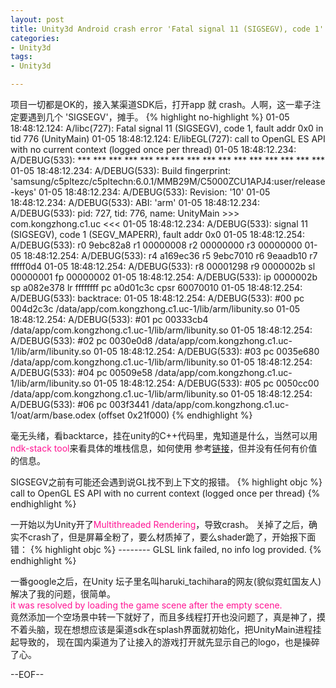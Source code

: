 ```yaml
---
layout: post
title: Unity3d Android crash error 'Fatal signal 11 (SIGSEGV), code 1'
categories:
- Unity3d
tags:
- Unity3d

---
```

项目一切都是OK的，接入某渠道SDK后，打开app 就 crash。人啊，这一辈子注定要遇到几个 'SIGSEGV'，摊手。
{% highlight no-highlight %}
01-05 18:48:12.124: A/libc(727): Fatal signal 11 (SIGSEGV), code 1, fault addr 0x0 in tid 776 (UnityMain)
01-05 18:48:12.124: E/libEGL(727): call to OpenGL ES API with no current context (logged once per thread)
01-05 18:48:12.234: A/DEBUG(533): *** *** *** *** *** *** *** *** *** *** *** *** *** *** *** ***
01-05 18:48:12.234: A/DEBUG(533): Build fingerprint: 'samsung/c5pltezc/c5pltechn:6.0.1/MMB29M/C5000ZCU1APJ4:user/release-keys'
01-05 18:48:12.234: A/DEBUG(533): Revision: '10'
01-05 18:48:12.234: A/DEBUG(533): ABI: 'arm'
01-05 18:48:12.234: A/DEBUG(533): pid: 727, tid: 776, name: UnityMain  >>> com.kongzhong.c1.uc <<<
01-05 18:48:12.234: A/DEBUG(533): signal 11 (SIGSEGV), code 1 (SEGV_MAPERR), fault addr 0x0
01-05 18:48:12.254: A/DEBUG(533):     r0 9ebc82a8  r1 00000008  r2 00000000  r3 00000000
01-05 18:48:12.254: A/DEBUG(533):     r4 a169ec36  r5 9ebc7010  r6 9eaadb10  r7 fffff0d4
01-05 18:48:12.254: A/DEBUG(533):     r8 00001298  r9 0000002b  sl 00000001  fp 00000002
01-05 18:48:12.254: A/DEBUG(533):     ip 0000002b  sp a082e378  lr ffffffff  pc a0d01c3c  cpsr 60070010
01-05 18:48:12.254: A/DEBUG(533): backtrace:
01-05 18:48:12.254: A/DEBUG(533):     #00 pc 004d2c3c  /data/app/com.kongzhong.c1.uc-1/lib/arm/libunity.so
01-05 18:48:12.254: A/DEBUG(533):     #01 pc 00333cb4  /data/app/com.kongzhong.c1.uc-1/lib/arm/libunity.so
01-05 18:48:12.254: A/DEBUG(533):     #02 pc 0030e0d8  /data/app/com.kongzhong.c1.uc-1/lib/arm/libunity.so
01-05 18:48:12.254: A/DEBUG(533):     #03 pc 0035e680  /data/app/com.kongzhong.c1.uc-1/lib/arm/libunity.so
01-05 18:48:12.254: A/DEBUG(533):     #04 pc 00509e58  /data/app/com.kongzhong.c1.uc-1/lib/arm/libunity.so
01-05 18:48:12.254: A/DEBUG(533):     #05 pc 0050cc00  /data/app/com.kongzhong.c1.uc-1/lib/arm/libunity.so
01-05 18:48:12.254: A/DEBUG(533):     #06 pc 003f3441  /data/app/com.kongzhong.c1.uc-1/oat/arm/base.odex (offset 0x21f000)
{% endhighlight %}

毫无头绪，看backtarce，挂在unity的C++代码里，鬼知道是什么，当然可以用<font color=DeepPink>ndk-stack tool</font>来看具体的堆栈信息，如何使用
参考[链接](https://yssays.wordpress.com/2011/12/27/android-ndk-stack-tool/)，但并没有任何有价值的信息。

SIGSEGV之前有可能还会遇到说GL找不到上下文的报错。
{% highlight objc %}
call to OpenGL ES API with no current context (logged once per thread)
{% endhighlight %}

一开始以为Unity开了<font color=DeepPink>Multithreaded Rendering</font>，导致crash。
关掉了之后，确实不crash了，但是屏幕全粉了，要么材质掉了，要么shader跪了，开始报下面错：
{% highlight objc %}
-------- GLSL link failed, no info log provided.
{% endhighlight %}

一番google之后，在Unity 坛子里名叫haruki_tachihara的网友(貌似霓虹国友人)解决了我的问题，很简单。   
<font color=DeepPink>it was resolved by loading the game scene after the empty scene.</font>   
竟然添加一个空场景中转一下就好了，而且多线程打开也没问题了，真是神了，摸不着头脑，现在想想应该是渠道sdk在splash界面就初始化，把UnityMain进程挂起导致的，
现在国内渠道为了让接入的游戏打开就先显示自己的logo，也是操碎了心。

--EOF--						